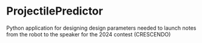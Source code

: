 # ProjectilePredictor
Python application for designing design parameters needed to launch notes from the robot to the speaker for the 2024 contest (CRESCENDO)
